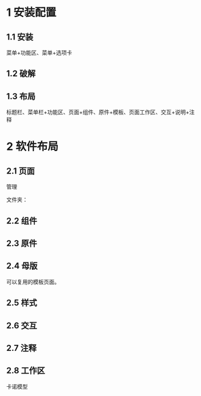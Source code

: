 # 1 安装配置

## 1.1 安装

菜单+功能区、菜单+选项卡

## 1.2 破解



## 1.3 布局

标题栏、菜单栏+功能区、页面+组件、原件+模板、页面工作区、交互+说明+注释



# 2 软件布局

## 2.1 页面

管理

文件夹：

## 2.2 组件



## 2.3 原件



## 2.4 母版

可以复用的模板页面。

## 2.5 样式



## 2.6 交互



## 2.7 注释



## 2.8 工作区





卡诺模型